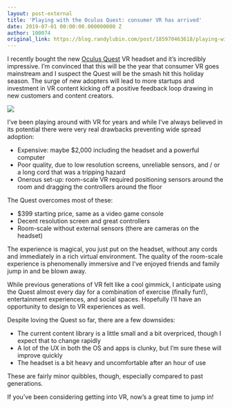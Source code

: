 ```yaml
---
layout: post-external
title: 'Playing with the Oculus Quest: consumer VR has arrived'
date: 2019-07-01 00:00:00.000000000 Z
author: 100074
original_link: https://blog.randylubin.com/post/185970463618/playing-with-the-oculus-quest-consumer-vr-has
---
```


I recently bought the new [Oculus Quest](https://amzn.to/2J1aZXK) VR headset and it’s incredibly impressive. I’m convinced that this will be the year that consumer VR goes mainstream and I suspect the Quest will be the smash hit this holiday season. The surge of new adopters will lead to more startups and investment in VR content kicking off a positive feedback loop drawing in new customers and content creators.

![](https://blog.randylubin.com/images/d2874622cc524942adfb75c5fb74b812b6a7beb3f6f33ebe0780170c7c59eece.png)

I’ve been playing around with VR for years and while I’ve always believed in its potential there were very real drawbacks preventing wide spread adoption:

- Expensive: maybe $2,000 including the headset and a powerful computer
- Poor quality, due to low resolution screens, unreliable sensors, and / or a long cord that was a tripping hazard
- Onerous set-up: room-scale VR required positioning sensors around the room and dragging the controllers around the floor

The Quest overcomes most of these:

- $399 starting price, same as a video game console
- Decent resolution screen and great controllers
- Room-scale without external sensors (there are cameras on the headset)

The experience is magical, you just put on the headset, without any cords and immediately in a rich virtual environment. The quality of the room-scale experience is phenomenally immersive and I’ve enjoyed friends and family jump in and be blown away.

While previous generations of VR felt like a cool gimmick, I anticipate using the Quest almost every day for a combination of exercise (finally fun!), entertainment experiences, and social spaces. Hopefully I’ll have an opportunity to design to VR experiences as well.

Despite loving the Quest so far, there are a few downsides:

- The current content library is a little small and a bit overpriced, though I expect that to change rapidly
- A lot of the UX in both the OS and apps is clunky, but I’m sure these will improve quickly
- The headset is a bit heavy and uncomfortable after an hour of use

These are fairly minor quibbles, though, especially compared to past generations.

If you’ve been considering getting into VR, now’s a great time to jump in!
